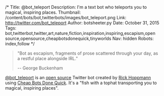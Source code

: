 /*
Title: @bot_teleport
Description: I'm a text bot who teleports you to magical, inspiring places.
Thumbnail: /content/bots/bot,twitterbots/images/bot_teleport.png
Link: http://twitter.com/bot_teleport
Author: botsheeter.py
Date: October 31, 2015
Tags: bot,twitterbot,twitter,art,nature,fiction,inspiration,inspiring,escapism,open source,opensource,cheapbotsdonequick,tinyworlds
Nav: hidden
Robots: index,follow
*/

> "Bot as escapism, fragments of prose scattered through your day, as a restful place alongside IRL."
>
> -- George Buckenham

[@bot_teleport](https://twitter.com/bot_teleport) is an [open source](https://github.com/tinyworlds/bot_teleport) Twitter bot created by [Rick Hoppmann](https://twitter.com/tinyworlds) using [Cheap Bots Done Quick](http://cheapbotsdonequick.com/). It's a "fish with a tophat transporting you to magical, inspiring places".
